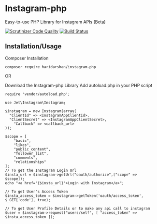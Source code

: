 # Instagram-php
Easy-to-use PHP Library for Instagram APIs (Beta)

[![Scrutinizer Code Quality](https://scrutinizer-ci.com/g/haridarshan/instagram-php/badges/quality-score.png?b=master)](https://scrutinizer-ci.com/g/haridarshan/instagram-php/?branch=master) [![Build Status](https://scrutinizer-ci.com/g/haridarshan/instagram-php/badges/build.png?b=master)](https://scrutinizer-ci.com/g/haridarshan/instagram-php/build-status/master)

Installation/Usage
------------------
Composer Installation
```
composer require haridarshan/instagram-php
```

OR

Download the Instagram-php Library
Add autoload.php in your PHP script

```
require 'vendor/autoload.php';

use Jet\Instagram\Instagram;

$instagram = new Instagram(array(
  "ClientId" => <InstagramAppClientId>,
  "ClientSecret" => <InstagramAppClientSecret>,
	"Callback" => <callback_url>
));

$scope = [
	"basic",
	"likes",
	"public_content",
	"follower_list", 
	"comments", 
	"relationships"
];
// To get the Instagram Login Url
$insta_url = $instagram->getUrl("oauth/authorize",["scope" => $scope]);
echo "<a href='{$insta_url}'>Login with Instagram</a>";

// To get User's Access Token
$insta_access_token = $instagram->getToken('oauth/access_token', $_GET['code'], true);

// To get User Profile Details or to make any api call to instagram
$user = $instagram->request("users/self", [ "access_token" => $insta_access_token ]);

```

